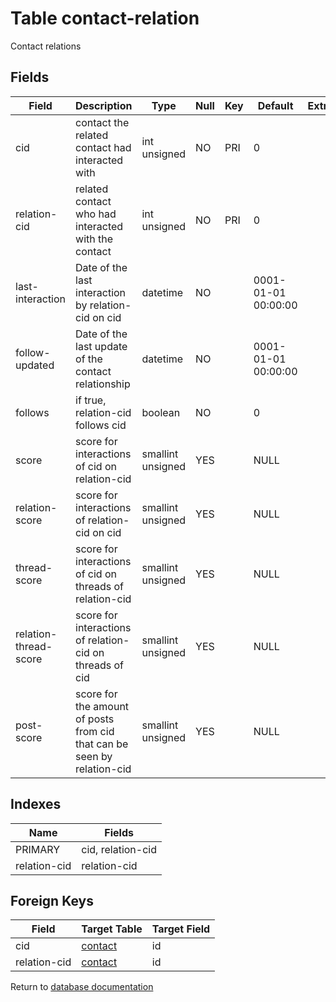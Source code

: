 Table contact-relation
===========

Contact relations

Fields
------

| Field                 | Description                                                             | Type              | Null | Key | Default             | Extra |
| --------------------- | ----------------------------------------------------------------------- | ----------------- | ---- | --- | ------------------- | ----- |
| cid                   | contact the related contact had interacted with                         | int unsigned      | NO   | PRI | 0                   |       |
| relation-cid          | related contact who had interacted with the contact                     | int unsigned      | NO   | PRI | 0                   |       |
| last-interaction      | Date of the last interaction by relation-cid on cid                     | datetime          | NO   |     | 0001-01-01 00:00:00 |       |
| follow-updated        | Date of the last update of the contact relationship                     | datetime          | NO   |     | 0001-01-01 00:00:00 |       |
| follows               | if true, relation-cid follows cid                                       | boolean           | NO   |     | 0                   |       |
| score                 | score for interactions of cid on relation-cid                           | smallint unsigned | YES  |     | NULL                |       |
| relation-score        | score for interactions of relation-cid on cid                           | smallint unsigned | YES  |     | NULL                |       |
| thread-score          | score for interactions of cid on threads of relation-cid                | smallint unsigned | YES  |     | NULL                |       |
| relation-thread-score | score for interactions of relation-cid on threads of cid                | smallint unsigned | YES  |     | NULL                |       |
| post-score            | score for the amount of posts from cid that can be seen by relation-cid | smallint unsigned | YES  |     | NULL                |       |

Indexes
------------

| Name         | Fields            |
| ------------ | ----------------- |
| PRIMARY      | cid, relation-cid |
| relation-cid | relation-cid      |

Foreign Keys
------------

| Field | Target Table | Target Field |
|-------|--------------|--------------|
| cid | [contact](help/database/db_contact) | id |
| relation-cid | [contact](help/database/db_contact) | id |

Return to [database documentation](help/database)
